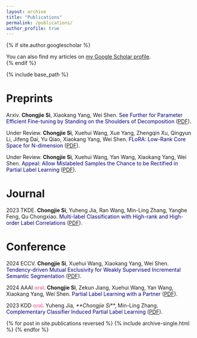 ```yaml
---
layout: archive
title: "Publications"
permalink: /publications/
author_profile: true
---
```


{% if site.author.googlescholar %}
  <div class="wordwrap">You can also find my articles on <a href="{{site.author.googlescholar}}">my Google Scholar profile</a>.<br> </div>
{% endif %}

{% include base_path %}

# **Preprints**

Arxiv. **Chongjie Si**, Xiaokang Yang, Wei Shen. <font color='Navy'>See Further for Parameter Efficient Fine-tuning by Standing on the Shoulders of Decomposition</font> ([PDF](https://arxiv.org/abs/2407.05417)).

Under Review. **Chongjie Si**, Xuehui Wang, Xue Yang, Zhengqin Xu, Qingyun Li, Jifeng Dai, Yu Qiao, Xiaokang Yang, Wei Shen. <font color='Navy'>FLoRA: Low-Rank Core Space for N-dimension</font> ([PDF](https://arxiv.org/abs/2405.14739)).

Under Review. **Chongjie Si**, Xuehui Wang, Yan Wang, Xiaokang Yang, Wei Shen. <font color='Navy'>Appeal: Allow Mislabeled Samples the Chance to be Rectified in Partial Label Learning</font> ([PDF](https://arxiv.org/abs/2312.11034v3)).

# **Journal**

2023 TKDE. **Chongjie Si**, Yuheng Jia, Ran Wang, Min-Ling Zhang, Yanghe Feng, Qu Chongxiao. <font color='Navy'>Multi-label Classification with High-rank and High-order Label Correlations</font> ([PDF](https://ieeexplore.ieee.org/abstract/document/10310153)).

# **Conference**

2024 ECCV. **Chongjie Si**, Xuehui Wang, Xiaokang Yang, Wei Shen. <font color='Navy'>Tendency-driven Mutual Exclusivity for Weakly Supervised Incremental Semantic Segmentation</font> ([PDF](https://arxiv.org/abs/2404.11981)).

2024 AAAI **<font color='#FF79BC'>oral</font>**. **Chongjie Si**, Zekun Jiang, Xuehui Wang, Yan Wang, Xiaokang Yang, Wei Shen. <font color='Navy'>Partial Label Learning with a Partner</font> ([PDF](https://ojs.aaai.org/index.php/AAAI/article/view/29424)).

2023 KDD **<font color='#FF79BC'>oral</font>**. Yuheng Jia<sup>*</sup>, **Chongjie Si<sup>*</sup>**, Min-Ling Zhang. <font color='Navy'>Complementary Classifier Induced Partial Label Learning</font> ([PDF](https://dl.acm.org/doi/abs/10.1145/3580305.3599282)).

{% for post in site.publications reversed %}
  {% include archive-single.html %}
{% endfor %}
